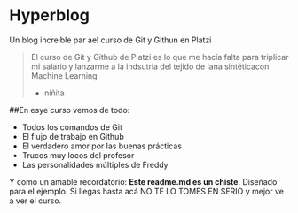 # Hyperblog 
Un blog increible par ael curso de Git y Githun en Platzi
>El curso de Git y Github de Platzi es lo que me hacía falta para triplicar mi salario y lanzarme a la indsutria del tejido de lana sintéticacon Machine Learning
> - niñita

##En esye curso vemos de todo:
* Todos los comandos de Git
* El flujo de trabajo en Github
* El verdadero amor por las buenas prácticas
* Trucos muy locos del profesor
* Las personalidades múltiples de Freddy

Y como un amable recordatorio: **Este readme.md es un chiste**. Diseñado para el ejemplo. Si llegas hasta acá NO TE LO TOMES EN SERIO y mejor ve a ver el curso.